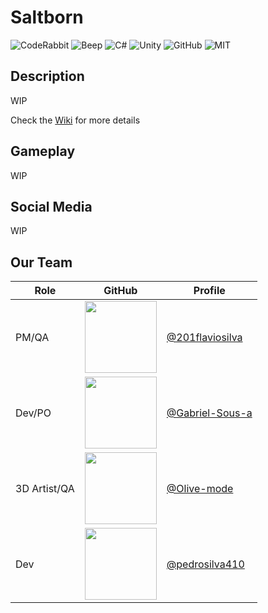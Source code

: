 # Saltborn

<!-- Badges: https://github.com/alexandresanlim/Badges4-README.md-Profile -->

![CodeRabbit](https://img.shields.io/coderabbit/prs/github/Mangito/Saltborn?utm_source=oss&utm_medium=github&utm_campaign=Mangito%2FSaltborn&labelColor=171717&color=FF570A&link=https%3A%2F%2Fcoderabbit.ai&label=CodeRabbit+Reviews)
![Beep](https://img.shields.io/github/stars/Mangito/Saltborn?style=for-the-badge)
![C#](https://img.shields.io/badge/C%23-239120?style=for-the-badge&logo=csharp&logoColor=white)
![Unity](https://img.shields.io/badge/Unity-100000?style=for-the-badge&logo=unity&logoColor=white)
![GitHub](https://img.shields.io/badge/GitHub-100000?style=for-the-badge&logo=github&logoColor=white)
![MIT](https://img.shields.io/badge/MIT-green?style=for-the-badge)

## Description

WIP

Check the [Wiki](https://github.com/Mangito/Saltborn/wiki) for more details

## Gameplay

WIP

## Social Media

WIP

## Our Team

| Role         | GitHub                                                               | Profile                                              |
| ------------ | -------------------------------------------------------------------- | ---------------------------------------------------- |
| PM/QA        | <img src="https://github.com/201flaviosilva.png?size=115" width=115> | [@201flaviosilva](https://github.com/201flaviosilva) |
| Dev/PO       | <img src="https://github.com/Gabriel-Sous-a.png?size=115" width=115> | [@Gabriel-Sous-a](https://github.com/Gabriel-Sous-a) |
| 3D Artist/QA | <img src="https://github.com/Olive-mode.png?size=115" width=115>     | [@Olive-mode](https://github.com/Olive-mode)         |
| Dev          | <img src="https://github.com/pedrosilva410.png?size=115" width=115>  | [@pedrosilva410](https://github.com/pedrosilva410)   |


